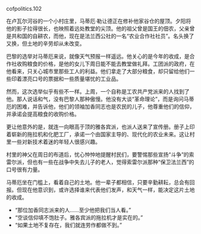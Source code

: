 cofpolitics.102

在卢瓦尔河谷的一个小村庄里，马蒂厄·勒让德正在修补他家谷仓的屋顶。夕阳将他的影子拉得很长，也映照着远处教堂的尖顶。他的祖父曾是国王的佃农，父亲曾是共和国的自耕农，而他，现在是法兰西公社的一名“农业合作社社员”。名头换了又换，但土地的辛劳却从未改变。

巴黎的选举对马蒂厄来说，就像天气预报一样遥远。他关心的是今年的收成，是合作社收购粮食的价格，是他的女儿下周日能不能去教堂做礼拜。工团派的政府，在他看来，只关心城市里那些工人的利益。他们拿走了大部分粮食，却只留给他们一些印着漂亮口号的票据和一些质量堪忧的工业品。

然而，这次选举似乎有些不一样。上周，一个自称是工农共产党派来的人找到了他。那人说话和气，没有巴黎人那种傲慢。他没有大谈“革命理论”，而是询问马蒂厄的困难，并告诉他，他们的领袖加香同志也是农民的儿子，他尊重他们的信仰，并承诺会提高粮食的收购价格。

更让他意外的是，就连一向眼高于顶的雅各宾派，也派人送来了宣传册。册子上印着崭新的拖拉机和化肥工厂，承诺一个由国家主导的、现代化的农业未来。这让村里一些对新技术着迷的年轻人很感兴趣。

村里的神父在周日的布道后，忧心忡忡地提醒村民们，要警惕那些宣扬“斗争”的索雷尔派，但也有一些在战争中失去儿子的老人，觉得索雷尔派那种“保卫法兰西”的口号很有力量。

马蒂厄坐在门槛上，看着自己的土地。他一辈子都相信，只要辛勤耕耘，总会有回报。但现在他意识到，或许选择谁来代表他们发声，和天气一样，能决定这片土地的收成。

* “那位加香同志派来的人……至少他把我们当人看。”
* “空谈信仰填不饱肚子。雅各宾派的拖拉机才是实在的。”
* “如果土地不复存在，我们就连劳作都做不到。”